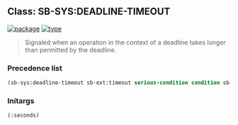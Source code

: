 ## Class: SB-SYS:DEADLINE-TIMEOUT
[![package](https://img.shields.io/badge/Package-SB--SYS-5f9ea0.svg?style=social&colorA=999999)](../) [![type](https://img.shields.io/badge/Type-Class-5f9ea0.svg?style=social&colorA=999999)](../#class) 

> Signaled when an operation in the context of a deadline takes
> longer than permitted by the deadline.

### Precedence list
```cl
(sb-sys:deadline-timeout sb-ext:timeout serious-condition condition sb-pcl::slot-object t)
```
### Initargs
```cl
(:seconds)
```
